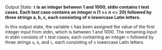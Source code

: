 Output State: **`t` is an integer between 1 and 1000, stdin contains t test cases. Each test case contains an integer n (1 <= n <= 20) followed by three strings a, b, c, each consisting of n lowercase Latin letters.**

In this output state, the variable `t` has been assigned the value of the first integer input from stdin, which is between 1 and 1000. The remaining input in stdin consists of `t` test cases, each containing an integer `n` followed by three strings `a`, `b`, and `c`, each consisting of `n` lowercase Latin letters.